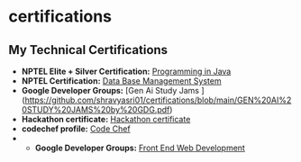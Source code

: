 # certifications
## My Technical Certifications

* **NPTEL Elite + Silver Certification:** [Programming in Java](https://github.com/shravyasri01/certifications/blob/main/Programming%20In%20Java.pdf)
* **NPTEL Certification:** [Data Base Management System](https://github.com/shravyasri01/certifications/blob/main/Data%20Base%20Management%20System.pdf) 
* **Google Developer Groups:** [Gen Ai Study Jams ] (https://github.com/shravyasri01/certifications/blob/main/GEN%20AI%20STUDY%20JAMS%20by%20GDG.pdf)
* **Hackathon certificate:** [Hackathon certificate]()
* **codechef profile:** [Code Chef](https://github.com/shravyasri01/certifications/blob/main/CodeChef)
* * **Google Developer Groups:** [Front End Web Development](https://github.com/shravyasri01/certifications/blob/main/Google%20Developer%20Groups%20frontend%20web%20development.pdf)
